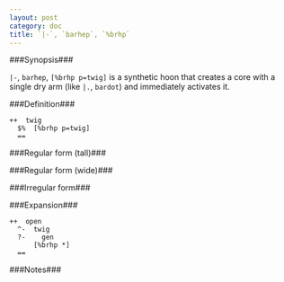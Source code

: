 ```yaml
---
layout: post
category: doc
title: `|-`, `barhep`, `%brhp`
---
```


###Synopsis###

`|-`, `barhep`, `[%brhp p=twig]` is a synthetic hoon that creates a
core with a single dry arm (like `|.`, `bardot`) and immediately
activates it.

###Definition###

    ++  twig  
      $%  [%brhp p=twig]
      ==

###Regular form (tall)###

###Regular form (wide)###

###Irregular form###

###Expansion###
    
    ++  open
      ^-  twig
      ?-    gen
          [%brhp *]
      ==

###Notes###

